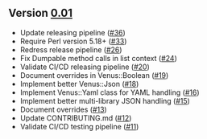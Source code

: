 ## Version [0.01](https://github.com/cpanery/venus/compare/0.00...0.01)

 - Update releasing pipeline ([#36](https://github.com/cpanery/venus/pull/36))
 - Require Perl version 5.18+ ([#33](https://github.com/cpanery/venus/pull/33))
 - Redress release pipeline ([#26](https://github.com/cpanery/venus/pull/26))
 - Fix Dumpable method calls in list context ([#24](https://github.com/cpanery/venus/pull/24))
 - Validate CI/CD releasing pipeline ([#20](https://github.com/cpanery/venus/pull/20))
 - Document overrides in Venus::Boolean ([#19](https://github.com/cpanery/venus/pull/19))
 - Implement better Venus::Json ([#18](https://github.com/cpanery/venus/pull/18))
 - Implement Venus::Yaml class for YAML handling ([#16](https://github.com/cpanery/venus/pull/16))
 - Implement better multi-library JSON handling ([#15](https://github.com/cpanery/venus/pull/15))
 - Document overrides ([#13](https://github.com/cpanery/venus/pull/13))
 - Update CONTRIBUTING.md ([#12](https://github.com/cpanery/venus/pull/12))
 - Validate CI/CD testing pipeline ([#11](https://github.com/cpanery/venus/pull/11))
